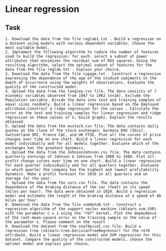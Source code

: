 # Linear regression

## Task
    1. Download the data from the file reglab1.txt . Build a regression on a dataset using models with various dependent variables. Choose the most suitable model.
    2. Implement the following algorithm to reduce the number of features used to build the regression: for each, select a subset of power attributes that minimizes the residual sum of RSS squares. Using the resulting algorithm, select the optimal subset of features for the data from the file reglab.txt . Explain your choice.
    3. Download the data from the file cygage.txt . Construct a regression expressing the dependence of the age of the studied sediments on the depth of occurrence using the weights of observations. Evaluate the quality of the constructed model.
    4. Upload the data from the longley.csv file. The data consists of 7 economic variables observed from 1947 to 1962 (n=16). Exclude the Population variable. Divide the data into test and training samples of equal sizes randomly. Build a linear regression based on the Employed attribute.Construct a ridge regression for the values . Calculate the error on the test and training samples for linear regression and ridge regression on these values of λ, build graphs. Explain the results obtained.
    5. Upload the data from the eustock.csv file. The data contains daily quotes at the close of the stock exchanges: Germany DAX (Ibis), Switzerland SMI, France CAC, and UK FTSE. Plot all the curves of price changes over time on one chart. Build a linear regression for each model individually and for all models together. Evaluate which of the exchanges has the greatest dynamics.
    6. Upload the data from the JohnsonJohnson.csv file. The data contains quarterly earnings of Johnson & Johnson from 1960 to 1980. Plot all profit change curves over time on one chart. Build a linear regression for each quarter individually and for all quarters together. Evaluate in which quarter the company has the highest and lowest profitability dynamics. Make a profit forecast for 2016 in all quarters and on average for the year.
    7. Upload the data from the cars.csv file. The data contains the dependence of the braking distance of the car (feet) on its speed (miles per hour). The data were obtained in 1920. Build a regression model and estimate the length of the braking distance at a speed of 40 miles per hour.
    8. Download the data from the file svmdata6.txt . Construct a regression algorithm of the support vector machine (sklearn.svm.SVR) with the parameter C = 1 using the "rbf" kernel. Plot the dependence of the root-mean-square error on the training sample on the value of the parameter ε. Please comment on the result
    9. Download the dataset from the nsw74psid1.csv file. Build a regression tree (sklearn.tree.DecisionTreeRegressor) for the re78 attribute. Build a linear regression model and SVM regression for this dataset. Compare the quality of the constructed models, choose the optimal model and explain your choice.
